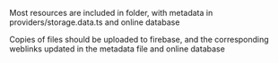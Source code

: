 Most resources are included in folder, with metadata in providers/storage.data.ts and online database

Copies of files should be uploaded to firebase, and the corresponding weblinks updated in the metadata file and online database

